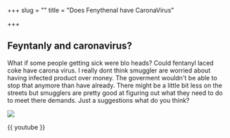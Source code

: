 +++
slug = ""
title = "Does Fenythenal have CaronaVirus"

+++
## Feyntanly and caronavirus?

What if some people getting sick were blo heads? Could fentanyl laced coke have carona virus. I really dont think smuggler are worried about having infected product over money. The goverment wouldn't be able to stop that anymore than have already. There might be a little bit less on the streets but smugglers are pretty good at figuring out what they need to do to meet there demands. Just a suggestions what do you think?

![](http://www.freakingnews.com/pictures/99000/Al-Pacino-Egghead-in-Scarface--99119.jpg)

{{ youtube  }}